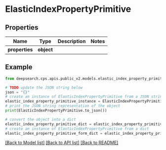# ElasticIndexPropertyPrimitive


## Properties

Name | Type | Description | Notes
------------ | ------------- | ------------- | -------------
**properties** | **object** |  | 

## Example

```python
from deepsearch.cps.apis.public_v2.models.elastic_index_property_primitive import ElasticIndexPropertyPrimitive

# TODO update the JSON string below
json = "{}"
# create an instance of ElasticIndexPropertyPrimitive from a JSON string
elastic_index_property_primitive_instance = ElasticIndexPropertyPrimitive.from_json(json)
# print the JSON string representation of the object
print(ElasticIndexPropertyPrimitive.to_json())

# convert the object into a dict
elastic_index_property_primitive_dict = elastic_index_property_primitive_instance.to_dict()
# create an instance of ElasticIndexPropertyPrimitive from a dict
elastic_index_property_primitive_form_dict = elastic_index_property_primitive.from_dict(elastic_index_property_primitive_dict)
```
[[Back to Model list]](../README.md#documentation-for-models) [[Back to API list]](../README.md#documentation-for-api-endpoints) [[Back to README]](../README.md)


